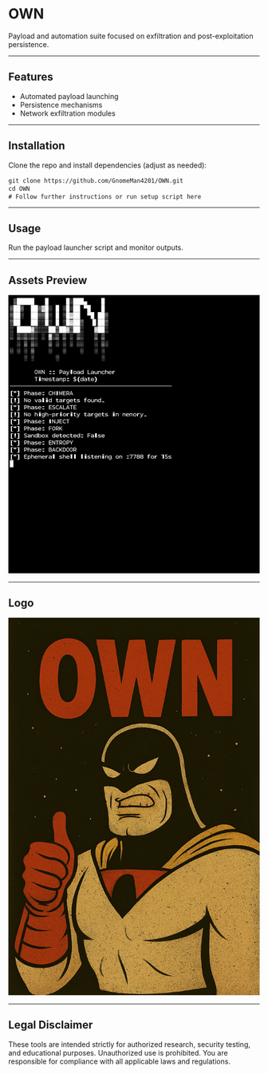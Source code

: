 # OWN

Payload and automation suite focused on exfiltration and post-exploitation persistence.

---

## Features
- Automated payload launching
- Persistence mechanisms
- Network exfiltration modules

---

## Installation

Clone the repo and install dependencies (adjust as needed):

    git clone https://github.com/GnomeMan4201/OWN.git
    cd OWN
    # Follow further instructions or run setup script here

---

## Usage

Run the payload launcher script and monitor outputs.

---

## Assets Preview

![OWN Demo](assets/own_demo.png)

---

## Logo

![OWN Logo](assets/own_logo.png)

---

## Legal Disclaimer

These tools are intended strictly for authorized research, security testing, and educational purposes. Unauthorized use is prohibited. You are responsible for compliance with all applicable laws and regulations.
